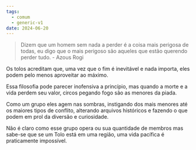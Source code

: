 ```yaml
---
tags:
  - comum
  - generic-v1
date: 2024-06-20
---
```

> Dizem que um homem sem nada a perder é a coisa mais perigosa de todas, eu digo que o mais perigoso são aqueles que estão querendo perder tudo.
> \- Azous Rogi

Os tolos acreditam que, uma vez que o fim é inevitável e nada importa, eles podem pelo menos aproveitar ao máximo.

Essa filosofia pode parecer inofensiva a princípio, mas quando a morte e a vida perdem seu valor, circos pegando fogo são as menores da piada.

Como um grupo eles agem nas sombras, instigando dos mais menores até os maiores tipos de conflito, alterando arquivos históricos e fazendo o que podem em prol da diversão e curiosidade.

Não é claro como esse grupo opera ou sua quantidade de membros mas sabe-se que se um Tolo está em uma região, uma vida pacífica é praticamente impossível.